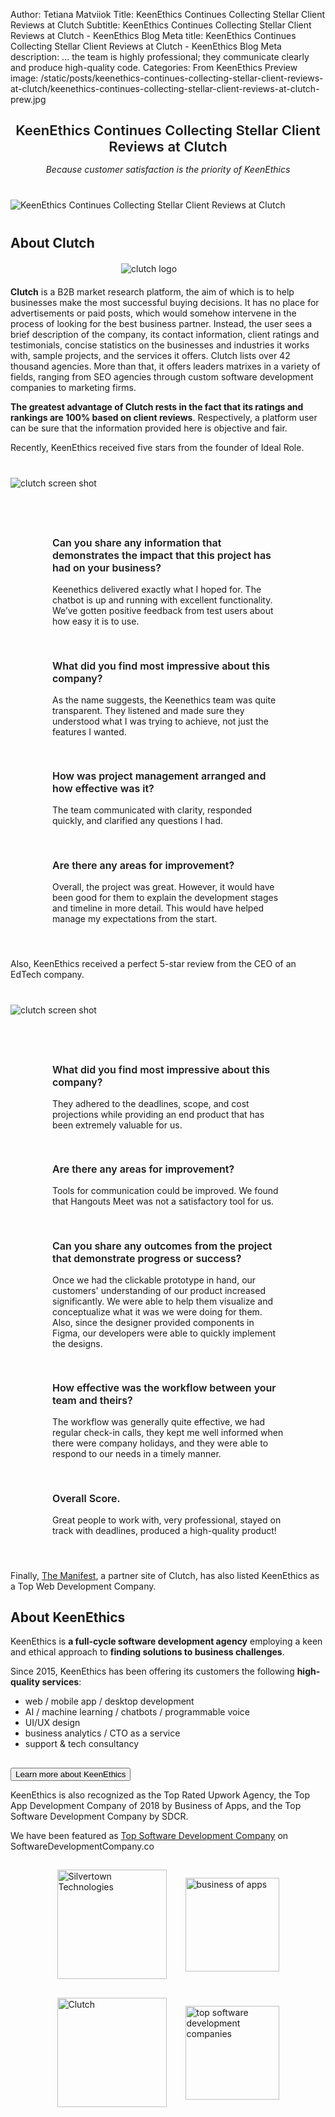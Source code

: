 Author: Tetiana Matviiok
Title: KeenEthics Continues Collecting Stellar Client Reviews at Clutch
Subtitle: KeenEthics Continues Collecting Stellar Client Reviews at Clutch - KeenEthics Blog
Meta title: KeenEthics Continues Collecting Stellar Client Reviews at Clutch - KeenEthics Blog
Meta description: ... the team is highly professional; they communicate clearly and produce high-quality code.
Categories: From KeenEthics
Preview image: /static/posts/keenethics-continues-collecting-stellar-client-reviews-at-clutch/keenethics-continues-collecting-stellar-client-reviews-at-clutch-prew.jpg

<div style="text-align: center">
  <div style="font-size: 22px; margin: 28px 0 15px;font-weight: 600;">KeenEthics Continues Collecting Stellar Client Reviews at Clutch</div>
  <p style="font-style: italic;">Because customer satisfaction is the priority of KeenEthics</p>
</div>

<div class="text-center" style="margin: 40px 0">
  <img src="/static/posts/keenethics-continues-collecting-stellar-client-reviews-at-clutch/keenethics-continues-collecting-stellar-client-reviews-at-clutch.jpg" alt="KeenEthics Continues Collecting Stellar Client Reviews at Clutch">
</div>

## About Clutch

<div class="text-center" style="margin: 20px auto; max-width: 150px;">
  <img src="/static/posts/keenethics-continues-collecting-stellar-client-reviews-at-clutch/clutch-logo.jpg" alt="clutch logo">
</div>

__Clutch__ is a B2B market research platform, the aim of which is to help businesses make the most successful buying decisions. It has no place for advertisements or paid posts, which would somehow intervene in the process of looking for the best business partner. Instead, the user sees a brief description of the company, its contact information, client ratings and testimonials, concise statistics on the businesses and industries it works with, sample projects, and the services it offers. Clutch lists over 42 thousand agencies. More than that, it offers leaders matrixes in a variety of fields, ranging from SEO agencies through custom software development companies to marketing firms.

__The greatest advantage of Clutch rests in the fact that its ratings and rankings are 100% based on client reviews__. Respectively, a platform user can be sure that the information provided here is objective and fair.

Recently, KeenEthics received five stars from the founder of Ideal Role.

<div class="text-center" style="margin: 40px auto; max-width: 600px;">
  <img src="/static/posts/keenethics-continues-collecting-stellar-client-reviews-at-clutch/clutch-screen-shot-2.jpg" alt="clutch screen shot">
</div>

<div style="display: flex; flex-wrap: wrap; margin: 10px -15px 40px -15px; justify-content: center;">
  <div style="max-width: 400px; width: 100%; padding: 15px; box-sizing: border-box;">
    <h3 style="font-size: 16px; font-weight: 600;">Can you share any information that demonstrates the impact that this project has had on your business?</h3>
    <p style="margin: 0;">Keenethics delivered exactly what I hoped for. The chatbot is up and running with excellent functionality. We’ve gotten positive feedback from test users about how easy it is to use.</p>
  </div>
  <div style="max-width: 400px; width: 100%; padding: 15px; box-sizing: border-box;">
    <h3 style="font-size: 16px; font-weight: 600;">What did you find most impressive about this company?</h3>
    <p style="margin: 0;">As the name suggests, the Keenethics team was quite transparent. They listened and made sure they understood what I was trying to achieve, not just the features I wanted.</p>
  </div>
  <div style="max-width: 400px; width: 100%; padding: 15px; box-sizing: border-box;">
    <h3 style="font-size: 16px; font-weight: 600;">How was project management arranged and how effective was it?</h3>
    <p style="margin: 0;">The team communicated with clarity,  responded quickly, and clarified any questions I had.</p>
  </div>
  <div style="max-width: 400px; width: 100%; padding: 15px; box-sizing: border-box;">
    <h3 style="font-size: 16px; font-weight: 600;">Are there any areas for improvement?</h3>
    <p style="margin: 0;">Overall, the project was great. However, it would have been good for them to explain the development stages and timeline in more detail. This would have helped manage my expectations from the start.</p>
  </div>
</div>

Also, KeenEthics received a perfect 5-star review from the CEO of an EdTech company.

<div class="text-center" style="margin: 40px auto; max-width: 600px;">
  <img src="/static/posts/keenethics-continues-collecting-stellar-client-reviews-at-clutch/clutch-screen-shot-1.jpg" alt="clutch screen shot">
</div>

<div style="display: flex; flex-wrap: wrap; margin: 10px -15px 40px -15px; justify-content: center;">
  <div style="max-width: 400px; width: 100%; padding: 15px; box-sizing: border-box;">
    <h3 style="font-size: 16px; font-weight: 600;">What did you find most impressive about this company?</h3>
    <p style="margin: 0;">They adhered to the deadlines, scope, and cost projections while providing an end product that has been extremely valuable for us.</p>
  </div>
  <div style="max-width: 400px; width: 100%; padding: 15px; box-sizing: border-box;">
    <h3 style="font-size: 16px; font-weight: 600;">Are there any areas for improvement?</h3>
    <p style="margin: 0;">Tools for communication could be improved. We found that Hangouts Meet was not a satisfactory tool for us.</p>
  </div>
  <div style="max-width: 400px; width: 100%; padding: 15px; box-sizing: border-box;">
    <h3 style="font-size: 16px; font-weight: 600;">Can you share any outcomes from the project that demonstrate progress or success?</h3>
    <p style="margin: 0;">Once we had the clickable prototype in hand, our customers' understanding of our product increased significantly. We were able to help them visualize and conceptualize what it was we were doing for them. Also, since the designer provided components in Figma, our developers were able to quickly implement the designs.</p>
  </div>
  <div style="max-width: 400px; width: 100%; padding: 15px; box-sizing: border-box;">
    <h3 style="font-size: 16px; font-weight: 600;">How effective was the workflow between your team and theirs?</h3>
    <p style="margin: 0;">The workflow was generally quite effective, we had regular check-in calls, they kept me well informed when there were company holidays, and they were able to respond to our needs in a timely manner.</p>
  </div>
  <div style="max-width: 400px; width: 100%; padding: 15px; box-sizing: border-box;">
    <h3 style="font-size: 16px; font-weight: 600;">Overall Score.</h3>
    <p style="margin: 0;">Great people to work with, very professional, stayed on track with deadlines, produced a high-quality product!</p>
  </div>
</div>

<p>Finally, <a href="https://themanifest.com/ua/web-development/companies#keenethics" target="_blank" rel="noopener noreferrer nofollow">The Manifest</a>, a partner site of Clutch, has also listed KeenEthics as a Top Web Development Company.</p>

## About KeenEthics

KeenEthics is __a full-cycle software development agency__ employing a keen and ethical approach to __finding solutions to business challenges__.

Since 2015, KeenEthics has been offering its customers the following __high-quality services__:

- web / mobile app / desktop development
- AI / machine learning / chatbots / programmable voice
- UI/UX design
- business analytics / CTO as a service
- support & tech consultancy

<div class="call-to-cation-btn-wrap" style="margin-top: 30px">
  <a
    href="/contacts"
    target="_blank"
    rel="noopener noreferrer"
    className="contacts-goal"
  >
    <button class="call-to-cation-btn" type="button">Learn more about KeenEthics</button>
  </a>
</div>

KeenEthics is also recognized as the Top Rated Upwork Agency, the Top App Development Company of 2018 by Business of Apps, and the Top Software Development Company by SDCR.

We have been featured as <a href="https://www.softwaredevelopmentcompany.co/software-development-companies/" target="_blank" rel="noopener noreferrer nofollow">Top Software Development Company</a> on SoftwareDevelopmentCompany.co

<div style="display: flex; flex-wrap: wrap; justify-content: center; margin: 10px -15px 40px -15px 40px -15px; align-items: center;">
  <div style="padding: 15px">
    <a href="//www.upwork.com/agencies/~0106b5437592391f94" target="_blank" rel="noopener noreferrer nofollow">
      <img style="height: 175px;" src="/static/posts/silvertown-technologies-partnership/upwork-top-rated.png" alt="Silvertown Technologies" />
    </a>
  </div>
  <div style="padding: 15px">
    <a href="//www.pr.com/press-release/786797" target="_blank" rel="noopener noreferrer nofollow">
      <img style="height: 150px;" src="/static/posts/business-of-apps/business-of-apps-2018.jpg" alt="business of apps" />
    </a>
  </div>
  <div style="padding: 15px">
    <a href="//clutch.co/profile/keenethics" target="_blank" rel="noopener noreferrer nofollow">
      <img style="height: 175px;" src="/static/posts/silvertown-technologies-partnership/clutch.png" alt="Clutch" />
    </a>
  </div>
  <div style="padding: 15px">
    <img style="height: 150px;" src="/static/posts/sdcr-report-lists-keenethics-in-top-software-development-companies-ranking/sdcr-report-lists-keenethics-in-top-software-development-companies-ranking.jpg" alt="top software development companies" />
  </div>
</div>






